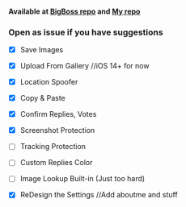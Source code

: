 #### Available at [BigBoss repo](http://apt.thebigboss.org/repofiles/cydia) and [My repo](https://repo.extbh.dev)


### Open as issue if you have suggestions

- [x] Save Images

- [x] Upload From Gallery //iOS 14+ for now

- [x] Location Spoofer

- [x] Copy & Paste

- [x] Confirm Replies, Votes

- [x] Screenshot Protection

- [ ] Tracking Protection

- [ ] Custom Replies Color

- [ ] Image Lookup Built-in (Just too hard)

- [x] ReDesign the Settings //Add aboutme and stuff
